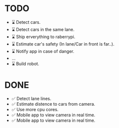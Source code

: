 # TODO

- ⌛ Detect cars.
- ⌛ Detect cars in the same lane.
- ⌛ Ship erverything to raberrypi.
- ⌛ Estimate car's safety (In lane/Car in front is far..).
- ⌛ Notify app in case of danger.
- ...
- ⌛ Build robot.

# DONE

- ✅ Detect lane lines.
- ✅ Estimate distence to cars from camera.
- ✅ Use more cpu cores.
- ✅ Mobile app to view camera in real time.
- ✅ Mobile app to view camera in real time.